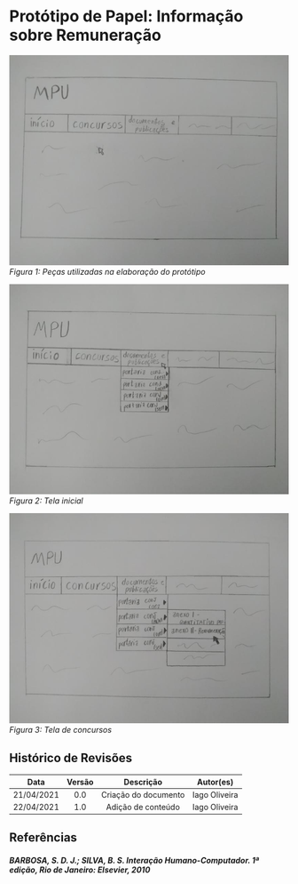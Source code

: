 # Protótipo de Papel: Informação sobre Remuneração


![fig1](../assets/prototipos/prototipo_papel_2_1.jpg)
*Figura 1: Peças utilizadas na elaboração do protótipo*

![fig2](../assets/prototipos/prototipo_papel_2_2.jpg)
*Figura 2: Tela inicial*

![fig3](../assets/prototipos/prototipo_papel_2_3.jpg)
*Figura 3: Tela de concursos*

## Histórico de Revisões 

| Data | Versão | Descrição | Autor(es) |
| :----: | :----: | :----: | :----: |
| 21/04/2021 | 0.0 | Criação do documento | Iago Oliveira
| 22/04/2021 | 1.0| Adição de conteúdo | Iago Oliveira


## Referências
##### BARBOSA, S. D. J.; SILVA, B. S. Interação Humano-Computador. 1ª edição, Rio de Janeiro: Elsevier, 2010

